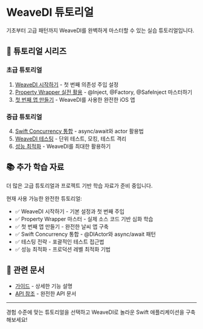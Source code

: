 # WeaveDI 튜토리얼

기초부터 고급 패턴까지 WeaveDI를 완벽하게 마스터할 수 있는 실습 튜토리얼입니다.

## 🎯 튜토리얼 시리즈

### 초급 튜토리얼
1. [WeaveDI 시작하기](/ko/tutorial/gettingStarted) - 첫 번째 의존성 주입 설정
2. [Property Wrapper 실전 활용](/ko/tutorial/propertyWrappers) - @Inject, @Factory, @SafeInject 마스터하기
3. [첫 번째 앱 만들기](/ko/tutorial/firstApp) - WeaveDI를 사용한 완전한 iOS 앱

### 중급 튜토리얼
4. [Swift Concurrency 통합](/ko/tutorial/concurrencyIntegration) - async/await와 actor 활용법
5. [WeaveDI 테스팅](/ko/tutorial/testing) - 단위 테스트, 모킹, 테스트 격리
6. [성능 최적화](/ko/tutorial/performanceOptimization) - WeaveDI를 최대한 활용하기

## 📚 추가 학습 자료

더 많은 고급 튜토리얼과 프로젝트 기반 학습 자료가 준비 중입니다.

현재 사용 가능한 완전한 튜토리얼:
- ✅ WeaveDI 시작하기 - 기본 설정과 첫 번째 주입
- ✅ Property Wrapper 마스터 - 실제 소스 코드 기반 심화 학습
- ✅ 첫 번째 앱 만들기 - 완전한 날씨 앱 구축
- ✅ Swift Concurrency 통합 - @DIActor와 async/await 패턴
- ✅ 테스팅 전략 - 포괄적인 테스트 접근법
- ✅ 성능 최적화 - 프로덕션 레벨 최적화 기법

## 🔗 관련 문서

- [가이드](/ko/guide/quickStart) - 상세한 기능 설명
- [API 참조](/ko/api/coreApis) - 완전한 API 문서

---

경험 수준에 맞는 튜토리얼을 선택하고 WeaveDI로 놀라운 Swift 애플리케이션을 구축해보세요!